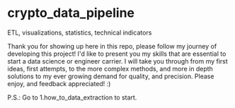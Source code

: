 # crypto_data_pipeline
ETL, visualizations, statistics, technical indicators 

Thank you for showing up here in this repo, please follow my journey of developing this project!
I'd like to present you my skills that are essential to start a data science or engineer carrier. 
I will take you through from my first ideas, first attempts, to the more complex methods, and more in depth solutions to my ever growing demand for quality, and precision.
Please enjoy, and feedback appreciated! :)

P.S.: Go to 1.how_to_data_extraction to start.
